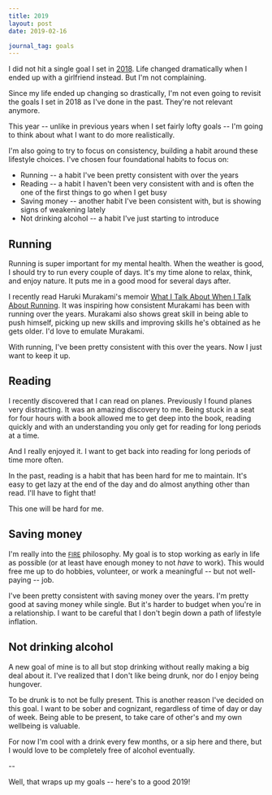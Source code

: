 ```yaml
---
title: 2019
layout: post
date: 2019-02-16

journal_tag: goals
---
```


I did not hit a single goal I set in [2018](/2018/01/18/2018/). Life changed dramatically when I ended up with a girlfriend instead. But I'm not complaining.

Since my life ended up changing so drastically, I'm not even going to revisit the goals I set in 2018 as I've done in the past. They're not relevant anymore.

This year -- unlike in previous years when I set fairly lofty goals -- I'm going to think about what I want to do more realistically.

I'm also going to try to focus on consistency, building a habit around these lifestyle choices. I've chosen four foundational habits to focus on:

- Running -- a habit I've been pretty consistent with over the years
- Reading -- a habit I haven't been very consistent with and is often the one of the first things to go when I get busy
- Saving money -- another habit I've been consistent with, but is showing signs of weakening lately
- Not drinking alcohol -- a habit I've just starting to introduce

## Running

Running is super important for my mental health. When the weather is good, I should try to run every couple of days. It's my time alone to relax, think, and enjoy nature. It puts me in a good mood for several days after.

I recently read Haruki Murakami's memoir [What I Talk About When I Talk About Running](https://www.goodreads.com/book/show/2195464.What_I_Talk_About_When_I_Talk_About_Running?from_search=true). It was inspiring how consistent Murakami has been with running over the years. Murakami also shows great skill in being able to push himself, picking up new skills and improving skills he's obtained as he gets older. I'd love to emulate Murakami.

With running, I've been pretty consistent with this over the years. Now I just want to keep it up.

## Reading

I recently discovered that I can read on planes. Previously I found planes very distracting. It was an amazing discovery to me. Being stuck in a seat for four hours with a book allowed me to get deep into the book, reading quickly and with an understanding you only get for reading for long periods at a time.

And I really enjoyed it. I want to get back into reading for long periods of time more often.

In the past, reading is a habit that has been hard for me to maintain. It's easy to get lazy at the end of the day and do almost anything other than read. I'll have to fight that!

This one will be hard for me.

## Saving money

I'm really into the <a href='https://www.reddit.com/r/financialindependence/'><small>FIRE</small></a> philosophy. My goal is to stop working as early in life as possible (or at least have enough money to not _have_ to work). This would free me up to do hobbies, volunteer, or work a meaningful -- but not well-paying -- job.

I've been pretty consistent with saving money over the years. I'm pretty good at saving money while single. But it's harder to budget when you're in a relationship. I want to be careful that I don't begin down a path of lifestyle inflation.

## Not drinking alcohol

A new goal of mine is to all but stop drinking without really making a big deal about it. I've realized that I don't like being drunk, nor do I enjoy being hungover.

To be drunk is to not be fully present. This is another reason I've decided on this goal. I want to be sober and cognizant, regardless of time of day or day of week. Being able to be present, to take care of other's and my own wellbeing is valuable.

For now I'm cool with a drink every few months, or a sip here and there, but I would love to be completely free of alcohol eventually.

--

Well, that wraps up my goals -- here's to a good 2019!
